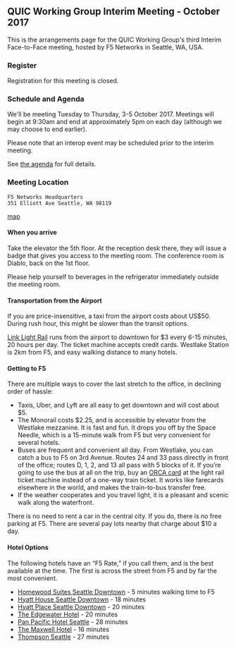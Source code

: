 ## QUIC Working Group Interim Meeting - October 2017

This is the arrangements page for the QUIC Working Group's third Interim Face-to-Face meeting,
hosted by F5 Networks in Seattle, WA, USA.


### Register

Registration for this meeting is closed.


### Schedule and Agenda

We'll be meeting Tuesday to Thursday, 3-5 October 2017. Meetings will begin at 9:30am and end at
approximately 5pm on each day (although we may choose to end earlier).

Please note that an interop event may be scheduled prior to the interim meeting.

See [the agenda](agenda.md) for full details.

### Meeting Location

    F5 Networks Headquarters
    351 Elliott Ave Seattle, WA 98119

[map](https://goo.gl/maps/1qZuhLcjC2o)

#### When you arrive

Take the elevator the 5th floor. At the reception desk there, they will issue a badge that gives you access to the meeting room. The conference room is Diablo, back on the 1st floor.

Please help yourself to beverages in the refrigerator immediately outside the meeting room.


#### Transportation from the Airport

If you are price-insensitive, a taxi from the airport costs about US$50. During rush hour, this might be slower than the transit options.

[Link Light Rail](https://www.soundtransit.org/Rider-Guide/link-light-rail) runs from the airport to downtown for $3 every 6-15 minutes, 20 hours per day. The ticket machine accepts credit cards. Westlake Station is 2km from F5, and easy walking distance to many hotels. 


#### Getting to F5

There are multiple ways to cover the last stretch to the office, in declining order of hassle:

* Taxis, Uber, and Lyft are all easy to get downtown and will cost about $5.
* The Monorail costs $2.25, and is accessible by elevator from the Westlake mezzanine. It is fast and fun. It drops you off by the Space Needle, which is a 15-minute walk from F5 but very convenient for several hotels.
* Buses are frequent and convenient all day. From Westlake, you can catch a bus to F5 on 3rd Avenue. Routes 24 and 33 pass directly in front of the office; routes D, 1, 2, and 13 all pass with 5 blocks of it. If you’re going to use the bus at all on the trip, buy an [ORCA card](https://orcacard.com/) at the light rail ticket machine instead of a one-way train ticket. It works like farecards elsewhere in the world, and makes the train-to-bus transfer free.
* If the weather cooperates and you travel light, it is a pleasant and scenic walk along the waterfront.

There is no need to rent a car in the central city. If you do, there is no free parking at F5. There are several pay lots nearby that charge about $10 a day.

#### Hotel Options

The following hotels have an “F5 Rate,” if you call them, and is the best available at the time. The first is across the street from F5 and by far the most convenient.

* [Homewood Suites Seattle Downtown](http://homewoodsuites3.hilton.com/en/hotels/washington/homewood-suites-by-hilton-seattle-downtown-SEAHWHW/) - 5 minutes walking time to F5
* [Hyatt House Seattle Downtown](https://seattledowntown.house.hyatt.com/) - 18 minutes
* [Hyatt Place Seattle Downtown](https://seattledowntown.place.hyatt.com/) - 20 minutes
* [The Edgewater Hotel](http://www.edgewaterhotel.com) - 20 minutes
* [Pan Pacific Hotel Seattle](https://www.panpacific.com/en/hotels-resorts/united-states/seattle.html) - 28 minutes
* [The Maxwell Hotel](http://www.themaxwellhotel.com/) - 16 minutes 
* [Thompson Seattle](http://www.thompsonhotels.com/hotels/seattle/thompson-seattle) - 27 minutes

